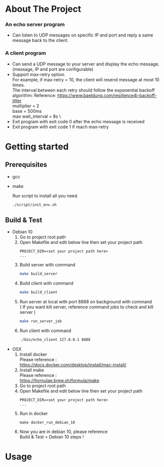 # About The Project
### An echo server program
- Can listen to UDP messages on specific IP and port and reply a same message back to the client.
### A client program
- Can send a UDP message to your server and display the echo message. (message, IP and port are configurable)
- Support max-retry option. \
For example, if max-retry = 10, the client will resend message at most 10 times. \
The interval between
each retry should follow the exponential backoff algorithm:
Reference: https://www.baeldung.com/resilience4j-backoff-jitter \
multiplier = 2 \
base = 500ms \
max wait_interval = 8s \
- Exit program with exit code 0 after the echo message is received
- Exit program with exit code 1 if reach max-retry

# Getting started
## Prerequisites
- gcc
- make

  Run script to install all you need.
  ```sh
  ./script/init_env.sh
  ```
## Build & Test
- Debian 10
    1. Go to project root path
    2. Open Makefile and edit below line then set your project path
        ```
        PROJECT_DIR=<set your project path here>
        ...
        ```
    3. Build server with command
        ```sh
        make build_server
        ```
    4. Build client with command
        ```sh
        make build_client
        ```
    5. Run server at local with port 8888 on background with command \
    ( If you want kill server, reference command jobs to check and kill server )
        ```sh
        make run_server_job
        ```
    6. Run client with command
        ```sh
        ./bin/echo_client 127.0.0.1 8888
        ```
- OSX
    1. Install docker \
    Please reference : \
    https://docs.docker.com/desktop/install/mac-install/
    2. Install make \
    Please reference : \
    https://formulae.brew.sh/formula/make
    3. Go to project root path
    4. Open Makefile and edit below line then set your project path
        ```
        PROJECT_DIR=<set your project path here>
        ...
        ```
    5. Run in docker
        ```
        make docker_run_debian_10
        ```
    6. Now you are in debian 10, please reference \
    Build & Test > Debian 10 steps !
# Usage
